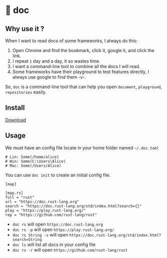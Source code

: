 # 🌈 doc

## Why use it ?

When I want to read docs of some frameworks, I always do this:

1. Open Chrome and find the bookmark, click it, google it, and click the link.
2. I repeat `1` day and a day, it so wastes time.
3. I want a command-line tool to combine all the docs I will read.
4. Some frameworks have their playground to test features directly, I always use google to find them -v-.

So, `doc` is a command-line tool that can help you open `document`, `playground`, `repositories` easily.

## Install

[Download](https://github.com/wangxdmm/doc/releases)

## Usage

We must have an config file locate in your home folder named `~/.doc.toml`

```shell
# Lin: Some(/home/alice)
# Win: Some(C:\Users\Alice)
# Mac: Some(/Users/Alice)
```

You can use `doc init` to create an initial config file.

```
[map]

[map.rs]
full = "rust"
url = "https://doc.rust-lang.org"
search = "https://doc.rust-lang.org/std/index.html?search={}"
play = "https://play.rust-lang.org/"
rep = "https://github.com/rust-lang/rust"

```
- `doc rs` will open `https://doc.rust-lang.org`
- `doc rs -p` will open `https://play.rust-lang.org/`
- `doc rs String -s` will open `https://doc.rust-lang.org/std/index.html?search=String`
- `doc ls` will list all docs in your config file
- `doc rs -r` will open `https://github.com/rust-lang/rust`
